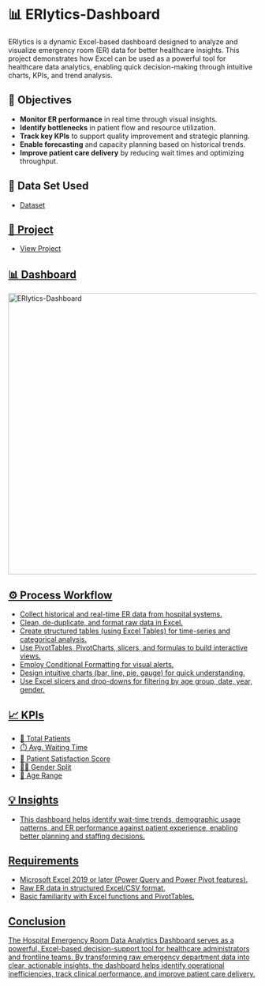 # 📊 ERlytics-Dashboard
ERlytics is a dynamic Excel-based dashboard designed to analyze and visualize emergency room (ER) data for better healthcare insights. This project demonstrates how Excel can be used as a powerful tool for healthcare data analytics, enabling quick decision-making through intuitive charts, KPIs, and trend analysis.

## 🎯 Objectives
- **Monitor ER performance** in real time through visual insights.
- **Identify bottlenecks** in patient flow and resource utilization.
- **Track key KPIs** to support quality improvement and strategic planning.
- **Enable forecasting** and capacity planning based on historical trends.
- **Improve patient care delivery** by reducing wait times and optimizing throughput.
  
## 🧾 Data Set Used
- <a href="https://github.com/harsh-damdhar/ERlytics-Dashboard/blob/main/Hospital%20Emergency%20Room%20Data.csv">Dataset
  
## 📁 Project
- <a href="https://github.com/harsh-damdhar/ERlytics-Dashboard/blob/main/ERlytics-Dashboard.xlsx">View Project
  
## 📊 Dashboard 
<img width="1191" height="570" alt="ERlytics-Dashboard" src="https://github.com/user-attachments/assets/222bb988-45d6-4ebb-b0a9-c907793bd68b" />
  
## ⚙️ Process Workflow
   - Collect historical and real-time ER data from hospital systems.
   - Clean, de-duplicate, and format raw data in Excel.
   - Create structured tables (using Excel Tables) for time-series and categorical analysis.
   - Use PivotTables, PivotCharts, slicers, and formulas to build interactive views.
   - Employ Conditional Formatting for visual alerts.
   - Design intuitive charts (bar, line, pie, gauge) for quick understanding.
   - Use Excel slicers and drop-downs for filtering by age group, date, year, gender.

## 📈 KPIs 
- 🧍 Total Patients
- ⏱️ Avg. Waiting Time
- 🌟 Patient Satisfaction Score
- 👩‍⚕️ Gender Split
- 👶 Age Range

## 💡 Insights
- This dashboard helps identify wait-time trends, demographic usage patterns, and ER performance against patient experience, enabling better planning and staffing decisions.
     
## Requirements
- Microsoft Excel 2019 or later (Power Query and Power Pivot features).
- Raw ER data in structured Excel/CSV format.
- Basic familiarity with Excel functions and PivotTables.

## Conclusion
The Hospital Emergency Room Data Analytics Dashboard serves as a powerful, Excel-based decision-support tool for healthcare administrators and frontline teams. By transforming raw emergency department data into clear, actionable insights, the dashboard helps identify operational inefficiencies, track clinical performance, and improve patient care delivery.


